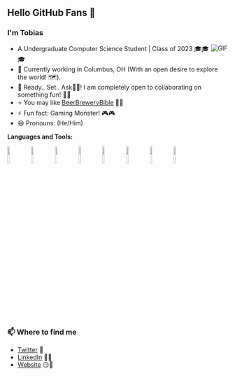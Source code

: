 ## Hello GitHub Fans 👋

### I'm Tobias
<img align="right" alt="GIF" src="https://media1.giphy.com/media/PiQejEf31116URju4V/giphy.gif" />

- A Undergraduate Computer Science Student | Class of 2023 🎓🎓🎓 
- 🌱 Currently working in Columbus, OH (With an open desire to explore the world! 🗺️).
- 💬 Ready.. Set.. Ask🤘🏽! I am completely open to collaborating on something fun! 🤝🤝
- ⭐ You may like [BeerBreweryBible](https://github.com/Tobias2023/beer-brewery-bible) 🍺🍺
- ⚡ Fun fact: Gaming Monster! 🎮🎮
- 😄 Pronouns: (He/Him)

**Languages and Tools:**

  <!--
  To get logos: https://www.vectorlogo.zone or https://simpleicons.org/
  -->

<code><img width="10%" src="https://www.vectorlogo.zone/logos/reactjs/reactjs-ar21.svg"></code>
<code><img width="10%" src="https://www.vectorlogo.zone/logos/docker/docker-ar21.svg"></code>
<code><img width="10%" src="https://www.vectorlogo.zone/logos/pocoo_flask/pocoo_flask-ar21.svg"></code>
<code><img width="10%" src="https://www.vectorlogo.zone/logos/python/python-ar21.svg"></code>
<code><img width="10%" src="https://www.vectorlogo.zone/logos/google_chrome/google_chrome-ar21.svg"></code>
<code><img width="10%" src="https://www.vectorlogo.zone/logos/eslint/eslint-ar21.svg"></code>
<code><img width="10%" src="https://www.vectorlogo.zone/logos/javascript/javascript-ar21.svg"></code>
<code><img width="10%" src="https://www.vectorlogo.zone/logos/angular/angular-ar21.svg"></code>


### 📫 Where to find me
- [Twitter](https://twitter.com/TobiasCodes12) 🐤
- [LinkedIn](https://www.linkedin.com/in/tobias-scott-he-him-b3572751/) 👨💼
- [Website](https://tobiascscott.com/) 😏🔗




